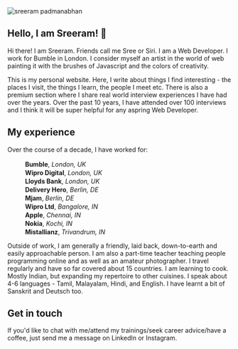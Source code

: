 <img class="img img--left img--grow" loading="lazy" src="/posts/blog/sreeram.jpg" alt="sreeram padmanabhan" title="sreeram padmanabhan" />

## Hello, I am Sreeram! 👋

Hi there! I am Sreeram. Friends call me Sree or Siri. I am a Web Developer. I work for Bumble in London. I consider myself an artist in the world of web painting it with the brushes of Javascript and the colors of creativity. 

This is my personal website. Here, I write about things I find interesting - the places I visit, the things I learn, the people I meet etc. There is also a premium section where I share real world interview experiences I have had over the years. Over the past 10 years, I have attended over 100 interviews and I think it will be super helpful for any aspring Web Developer.

## My experience

Over the course of a decade, I have worked for:

&nbsp;&nbsp;&nbsp;&nbsp;<img height=16 width=16 style="width:auto" src='https://bumble.com/favicon.ico' />&nbsp;&nbsp;**Bumble**, *London, UK* <br />
&nbsp;&nbsp;&nbsp;&nbsp;<img height=16 width=16 style="width:auto" src='https://s17776.pcdn.co/wp-content/uploads/2016/08/Fav_icon_144x144.png' />&nbsp;&nbsp;**Wipro Digital**, *London, UK*<br />
&nbsp;&nbsp;&nbsp;&nbsp;<img height=16 width=16 style="width:auto" src='https://www.lloydsbank.com/etc/designs/lloyds/favicon.ico' />&nbsp;&nbsp;**Lloyds Bank**, *London, UK*<br />
&nbsp;&nbsp;&nbsp;&nbsp;<img height=16 width=16 style="width:auto" src='https://deliveryhero.com/favicon.ico' />&nbsp;&nbsp;**Delivery Hero**, *Berlin, DE*<br />
&nbsp;&nbsp;&nbsp;&nbsp;<img height=16 width=16 style="width:auto" src='https://assets.foodora.com/3816320/img/favicon/mjam/favicon-32x32.png?3816320' />&nbsp;&nbsp;**Mjam**, *Berlin, DE* <br />
&nbsp;&nbsp;&nbsp;&nbsp;<img height=16 width=16 style="width:auto" src='https://www.wipro.com/content/dam/nexus/images/header/wipro-logo.png' />&nbsp;&nbsp;**Wipro Ltd**, *Bangalore, IN* <br />
&nbsp;&nbsp;&nbsp;&nbsp;<img height=16 width=16 style="width:auto" src='https://apple.com/favicon.ico' />&nbsp;&nbsp;**Apple**, *Chennai, IN*<br />
&nbsp;&nbsp;&nbsp;&nbsp;<img height=16 width=16 style="width:auto" src='https://nokia.com/favicon.ico' />&nbsp;&nbsp;**Nokia**, *Kochi, IN*<br />
&nbsp;&nbsp;&nbsp;&nbsp;<img height=16 width=16 style="width:auto" src='https://scontent.ftxl2-1.fna.fbcdn.net/v/t1.18169-9/403628_498585193493707_463819903_n.jpg?_nc_cat=110&ccb=1-3&_nc_sid=09cbfe&_nc_ohc=5FUp0iVBKUIAX9qU7X6&_nc_ht=scontent.ftxl2-1.fna&oh=dcde37e3746ee7e5286134dd1551cce3&oe=60E35193' />&nbsp;&nbsp;**Mistallianz**, *Trivandrum, IN*<br />

Outside of work, I am generally a friendly, laid back, down-to-earth and easily approachable person. I am also a part-time teacher teaching people programming online and as well as an amateur photographer. I travel regularly and have so far covered about 15 countries. I am learning to cook. Mostly Indian, but expanding my repertoire to other cuisines. I speak about 4-6 languages - Tamil, Malayalam, Hindi, and English. I have learnt a bit of Sanskrit and Deutsch too.


## Get in touch

If you'd like to chat with me/attend my trainings/seek career advice/have a coffee, just send me a message on LinkedIn or Instagram.
